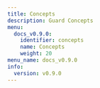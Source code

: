 ```yaml
---
title: Concepts
description: Guard Concepts
menu:
  docs_v0.9.0:
    identifier: concepts
    name: Concepts
    weight: 20
menu_name: docs_v0.9.0
info:
  version: v0.9.0
---
```


